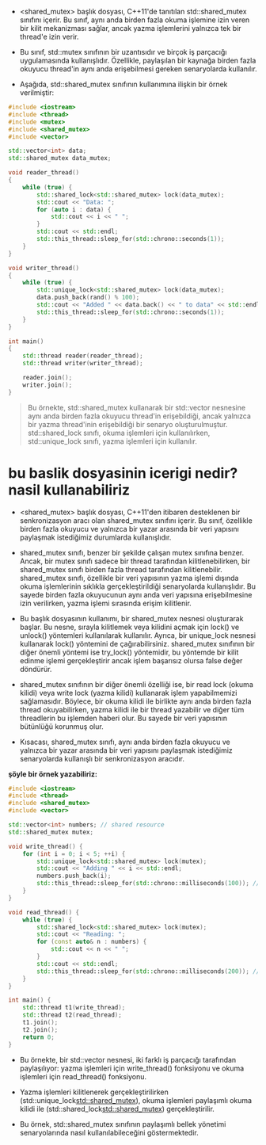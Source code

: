 - <shared_mutex> başlık dosyası, C++11'de tanıtılan std::shared_mutex sınıfını içerir. Bu sınıf, aynı anda birden fazla okuma işlemine izin veren bir kilit mekanizması sağlar, ancak yazma işlemlerini yalnızca tek bir thread'e izin verir.

- Bu sınıf, std::mutex sınıfının bir uzantısıdır ve birçok iş parçacığı uygulamasında kullanışlıdır. Özellikle, paylaşılan bir kaynağa birden fazla okuyucu thread'in aynı anda erişebilmesi gereken senaryolarda kullanılır.

- Aşağıda, std::shared_mutex sınıfının kullanımına ilişkin bir örnek verilmiştir:

```CPP
#include <iostream>
#include <thread>
#include <mutex>
#include <shared_mutex>
#include <vector>

std::vector<int> data;
std::shared_mutex data_mutex;

void reader_thread()
{
    while (true) {
        std::shared_lock<std::shared_mutex> lock(data_mutex);
        std::cout << "Data: ";
        for (auto i : data) {
            std::cout << i << " ";
        }
        std::cout << std::endl;
        std::this_thread::sleep_for(std::chrono::seconds(1));
    }
}

void writer_thread()
{
    while (true) {
        std::unique_lock<std::shared_mutex> lock(data_mutex);
        data.push_back(rand() % 100);
        std::cout << "Added " << data.back() << " to data" << std::endl;
        std::this_thread::sleep_for(std::chrono::seconds(1));
    }
}

int main()
{
    std::thread reader(reader_thread);
    std::thread writer(writer_thread);

    reader.join();
    writer.join();
}

```

> Bu örnekte, std::shared_mutex kullanarak bir std::vector nesnesine aynı anda birden fazla okuyucu thread'in erişebildiği, ancak yalnızca bir yazma thread'inin erişebildiği bir senaryo oluşturulmuştur. std::shared_lock sınıfı, okuma işlemleri için kullanılırken, std::unique_lock sınıfı, yazma işlemleri için kullanılır.

# bu baslik dosyasinin icerigi nedir? nasil kullanabiliriz

- <shared_mutex> başlık dosyası, C++11'den itibaren desteklenen bir senkronizasyon aracı olan shared_mutex sınıfını içerir. Bu sınıf, özellikle birden fazla okuyucu ve yalnızca bir yazar arasında bir veri yapısını paylaşmak istediğimiz durumlarda kullanışlıdır.

- shared_mutex sınıfı, benzer bir şekilde çalışan mutex sınıfına benzer. Ancak, bir mutex sınıfı sadece bir thread tarafından kilitlenebilirken, bir shared_mutex sınıfı birden fazla thread tarafından kilitlenebilir. shared_mutex sınıfı, özellikle bir veri yapısının yazma işlemi dışında okuma işlemlerinin sıklıkla gerçekleştirildiği senaryolarda kullanışlıdır. Bu sayede birden fazla okuyucunun aynı anda veri yapısına erişebilmesine izin verilirken, yazma işlemi sırasında erişim kilitlenir.

- Bu başlık dosyasının kullanımı, bir shared_mutex nesnesi oluşturarak başlar. Bu nesne, sırayla kilitlemek veya kilidini açmak için lock() ve unlock() yöntemleri kullanılarak kullanılır. Ayrıca, bir unique_lock nesnesi kullanarak lock() yöntemini de çağırabilirsiniz. shared_mutex sınıfının bir diğer önemli yöntemi ise try_lock() yöntemidir, bu yöntemde bir kilit edinme işlemi gerçekleştirir ancak işlem başarısız olursa false değer döndürür.

- shared_mutex sınıfının bir diğer önemli özelliği ise, bir read lock (okuma kilidi) veya write lock (yazma kilidi) kullanarak işlem yapabilmemizi sağlamasıdır. Böylece, bir okuma kilidi ile birlikte aynı anda birden fazla thread okuyabilirken, yazma kilidi ile bir thread yazabilir ve diğer tüm threadlerin bu işlemden haberi olur. Bu sayede bir veri yapısının bütünlüğü korunmuş olur.

- Kısacası, shared_mutex sınıfı, aynı anda birden fazla okuyucu ve yalnızca bir yazar arasında bir veri yapısını paylaşmak istediğimiz senaryolarda kullanışlı bir senkronizasyon aracıdır.

**şöyle bir örnek yazabiliriz:**

```CPP
#include <iostream>
#include <thread>
#include <shared_mutex>
#include <vector>

std::vector<int> numbers; // shared resource
std::shared_mutex mutex;

void write_thread() {
    for (int i = 0; i < 5; ++i) {
        std::unique_lock<std::shared_mutex> lock(mutex);
        std::cout << "Adding " << i << std::endl;
        numbers.push_back(i);
        std::this_thread::sleep_for(std::chrono::milliseconds(100)); // simulate work
    }
}

void read_thread() {
    while (true) {
        std::shared_lock<std::shared_mutex> lock(mutex);
        std::cout << "Reading: ";
        for (const auto& n : numbers) {
            std::cout << n << " ";
        }
        std::cout << std::endl;
        std::this_thread::sleep_for(std::chrono::milliseconds(200)); // simulate work
    }
}

int main() {
    std::thread t1(write_thread);
    std::thread t2(read_thread);
    t1.join();
    t2.join();
    return 0;
}

```

- Bu örnekte, bir std::vector<int> nesnesi, iki farklı iş parçacığı tarafından paylaşılıyor: yazma işlemleri için write_thread() fonksiyonu ve okuma işlemleri için read_thread() fonksiyonu.

- Yazma işlemleri kilitlenerek gerçekleştirilirken (std::unique_lock<std::shared_mutex>), okuma işlemleri paylaşımlı okuma kilidi ile (std::shared_lock<std::shared_mutex>) gerçekleştirilir.

- Bu örnek, std::shared_mutex sınıfının paylaşımlı bellek yönetimi senaryolarında nasıl kullanılabileceğini göstermektedir.





















































